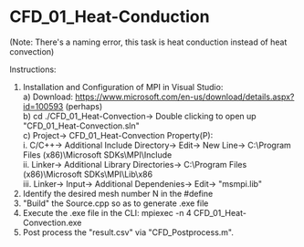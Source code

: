 # CFD_01_Heat-Conduction
(Note: There's a naming error, this task is heat conduction instead of heat convection)  

Instructions:
1. Installation and Configuration of MPI in Visual Studio:  
  a) Download: https://www.microsoft.com/en-us/download/details.aspx?id=100593 (perhaps)  
  b) cd ./CFD_01_Heat-Convection-> Double clicking to open up "CFD_01_Heat-Convection.sln"  
  c) Project-> CFD_01_Heat-Convection Property(P):  
    i. C/C++-> Additional Include Directory-> Edit-> New Line-> C:\Program Files (x86)\Microsoft SDKs\MPI\Include  
    ii. Linker-> Additional Library Directories-> C:\Program Files (x86)\Microsoft SDKs\MPI\Lib\x86  
    iii. Linker-> Input-> Additional Dependenies-> Edit-> "msmpi.lib"  
2. Identify the desired mesh number N in the #define  
3. "Build" the Source.cpp so as to generate .exe file  
4. Execute the .exe file in the CLI: mpiexec -n 4 CFD_01_Heat-Convection.exe  
5. Post process the "result.csv" via "CFD_Postprocess.m".
